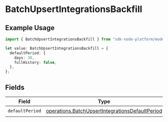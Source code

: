 # BatchUpsertIntegrationsBackfill

## Example Usage

```typescript
import { BatchUpsertIntegrationsBackfill } from "sdk-node-platform/models/operations";

let value: BatchUpsertIntegrationsBackfill = {
  defaultPeriod: {
    days: 30,
    fullHistory: false,
  },
};
```

## Fields

| Field                                                                                                              | Type                                                                                                               | Required                                                                                                           | Description                                                                                                        |
| ------------------------------------------------------------------------------------------------------------------ | ------------------------------------------------------------------------------------------------------------------ | ------------------------------------------------------------------------------------------------------------------ | ------------------------------------------------------------------------------------------------------------------ |
| `defaultPeriod`                                                                                                    | [operations.BatchUpsertIntegrationsDefaultPeriod](../../models/operations/batchupsertintegrationsdefaultperiod.md) | :heavy_check_mark:                                                                                                 | N/A                                                                                                                |
